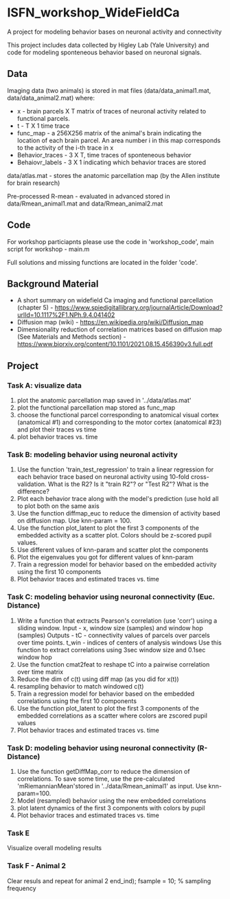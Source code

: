 # ISFN_workshop_WideFieldCa
A project for modeling behavior bases on neuronal activity and connectivity

This project includes data collected by Higley Lab (Yale University) and code for modeling sponteneous behavior based on neuronal signals.

## Data 
Imaging data (two animals) is stored in mat files (data/data_animal1.mat, data/data_animal2.mat) where:
* x - brain parcels X T matrix of traces of neuronal activity related to functional parcels. 
* t - T X 1 time trace
* func_map - a 256X256 matrix of the animal's brain indicating the location of each brain parcel. An area number i in this map corresponds to the activity of the i-th trace in x
* Behavior_traces - 3 X T, time traces of sponteneous behavior 
* Behaiovr_labels - 3 X 1 indicating which behavior traces are stored 

data/atlas.mat - stores the anatomic parcellation map (by the Allen institute for brain research)

Pre-processed R-mean - evaluated in advanced stored in data/Rmean_animal1.mat and data/Rmean_animal2.mat

## Code
For workshop particiapnts please use the code in 'workshop_code', main script for workshop - main.m
 

Full solutions and missing functions are located in the folder 'code'.

## Background Material
* A short summary on widefield Ca imaging and functional parcellation (chapter 5) - https://www.spiedigitallibrary.org/journalArticle/Download?urlId=10.1117%2F1.NPh.9.4.041402
* Diffusion map (wiki) - https://en.wikipedia.org/wiki/Diffusion_map
* Dimensionality reduction of correlation matrices based on diffusion map (See Materials and Methods section) - https://www.biorxiv.org/content/10.1101/2021.08.15.456390v3.full.pdf


## Project
### Task A: visualize data
1. plot the anatomic parcellation map saved in '../data/atlas.mat'
2. plot the functional parcellation map stored as func_map
3. choose the functional parcel corresponding to anatomical visual cortex (anatomical #1) and corresponding to the motor cortex (anatomical #23) and plot their traces vs time
4. plot behavior traces vs. time



### Task B: modeling behavior using neuronal activity
1. Use the function 'train_test_regression' to train a linear regression for each behavior trace based on neuronal activity using 10-fold cross-validation. What is the R2? Is it "train R2"? or "Test R2"? What is the difference? 
2. Plot each behavior trace along with the model's prediction (use hold all to plot both on the same axis 
3. Use the function diffmap_euc to reduce the dimension of activity based on diffusion map. Use knn-param = 100. 
4. Use the function plot_latent to plot the first 3 components of the embedded activity as a scatter plot. Colors should be z-scored pupil values.
5. Use different values of knn-param and scatter plot the components 
6. Plot the eigenvalues you got for different values of knn-param 
7. Train a regression model for behavior based on the embedded activity using the first 10 components
8. Plot behavior traces and estimated traces vs. time

### Task C: modeling behavior using neuronal connectivity (Euc. Distance)
1. Write a function that extracts Pearson's correlation (use 'corr') using a sliding window. Input - x, window size (samples) and window hop (samples)
   Outputs - tC     - connectivity values of parcels over parcels over time points. 
             t_win  - indices of centers of analysis windows
   Use this function to extract correlations using 3sec window size and 0.1sec window hop 
2. Use the function cmat2feat to reshape tC into a pairwise correlation over time matrix
3. Reduce the dim of c(t) using diff map (as you did for x(t))
4. resampling behavior to match windowed c(t)
5. Train a regression model for behavior based on the embedded correlations using the first 10 components
6. Use the function plot_latent to plot the first 3 components of the embedded correlations as a scatter where colors are zscored pupil values
7. Plot behavior traces and estimated traces vs. time

### Task D: modeling behavior using neuronal connectivity (R-Distance)


1. Use the function getDiffMap_corr to reduce the dimension of correlations. To save some time, use the pre-calculated 'mRiemannianMean'stored in '../data/Rmean_animal1' as input. Use knn-param=100.
2. Model (resampled) behavior using the new embedded correlations
3. plot latent dynamics of the first 3 components with colors by pupil
4. Plot behavior traces and estimated traces vs. time

### Task E
Visualize overall modeling results

### Task F - Animal 2
Clear resuls and repeat for animal 2
end_ind);
fsample = 10; % sampling frequency 




